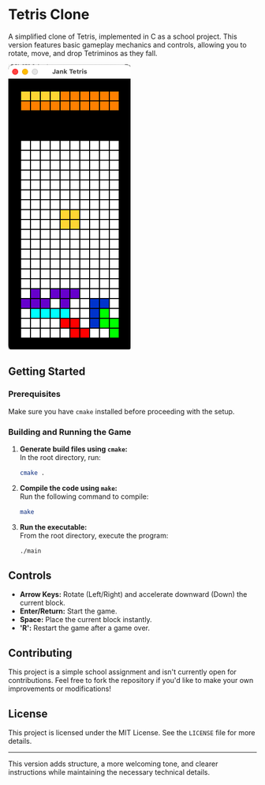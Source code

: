 # Tetris Clone
A simplified clone of Tetris, implemented in C as a school project. This version features basic gameplay mechanics and controls, allowing you to rotate, move, and drop Tetriminos as they fall. 

![Screenshot of Tetris in C](https://github.com/marcowang01/Tetris_in_C/blob/master/screenshot.png?raw=true)

## Getting Started

### Prerequisites

Make sure you have `cmake` installed before proceeding with the setup.

### Building and Running the Game

1. **Generate build files using `cmake`:**  
   In the root directory, run:
   ```sh
   cmake .
   ```

2. **Compile the code using `make`:**  
   Run the following command to compile:
   ```sh
   make
   ```

3. **Run the executable:**  
   From the root directory, execute the program:
   ```sh
   ./main
   ```

## Controls

- **Arrow Keys:** Rotate (Left/Right) and accelerate downward (Down) the current block.
- **Enter/Return:** Start the game.
- **Space:** Place the current block instantly.
- **'R':** Restart the game after a game over.

## Contributing

This project is a simple school assignment and isn't currently open for contributions. Feel free to fork the repository if you'd like to make your own improvements or modifications!

## License

This project is licensed under the MIT License. See the `LICENSE` file for more details.

---

This version adds structure, a more welcoming tone, and clearer instructions while maintaining the necessary technical details.
